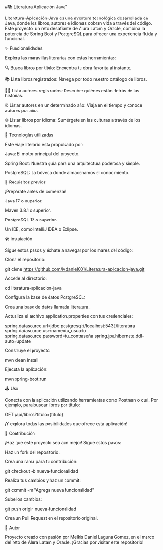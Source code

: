 #📚 Literatura Aplicación Java"

Literatura-Aplicación-Java es una aventura tecnológica desarrollada en Java, donde los libros, autores e idiomas cobran vida a través del código. Este proyecto, un reto desafiante de Alura Latam y Oracle, combina la potencia de Spring Boot y PostgreSQL para ofrecer una experiencia fluida y funcional.

✨ Funcionalidades

Explora las maravillas literarias con estas herramientas:

🔍 Busca libros por título: Encuentra tu obra favorita al instante.

📚 Lista libros registrados: Navega por todo nuestro catálogo de libros.

👨‍🎨 Lista autores registrados: Descubre quiénes están detrás de las historias.

⏰ Listar autores en un determinado año: Viaja en el tiempo y conoce autores por año.

🌐 Listar libros por idioma: Sumérgete en las culturas a través de los idiomas.

🚀 Tecnologías utilizadas

Este viaje literario está propulsado por:

Java: El motor principal del proyecto.

Spring Boot: Nuestra guía para una arquitectura poderosa y simple.

PostgreSQL: La bóveda donde almacenamos el conocimiento.

🔧 Requisitos previos

¡Prepárate antes de comenzar!

Java 17 o superior.

Maven 3.8.1 o superior.

PostgreSQL 12 o superior.

Un IDE, como IntelliJ IDEA o Eclipse.

🛠️ Instalación

Sigue estos pasos y échate a navegar por los mares del código:

Clona el repositorio:

git clone https://github.com/Mdaniel001/Literatura-aplicacion-java.git

Accede al directorio:

cd literatura-aplicacion-java

Configura la base de datos PostgreSQL:

Crea una base de datos llamada literatura.

Actualiza el archivo application.properties con tus credenciales:

spring.datasource.url=jdbc:postgresql://localhost:5432/literatura
spring.datasource.username=tu_usuario
spring.datasource.password=tu_contraseña
spring.jpa.hibernate.ddl-auto=update

Construye el proyecto:

mvn clean install

Ejecuta la aplicación:

mvn spring-boot:run

🕹️ Uso

Conecta con la aplicación utilizando herramientas como Postman o curl. Por ejemplo, para buscar libros por título:

GET /api/libros?titulo={titulo}

¡Y explora todas las posibilidades que ofrece esta aplicación!

🤝 Contribución

¡Haz que este proyecto sea aún mejor! Sigue estos pasos:

Haz un fork del repositorio.

Crea una rama para tu contribución:

git checkout -b nueva-funcionalidad

Realiza tus cambios y haz un commit:

git commit -m "Agrega nueva funcionalidad"

Sube los cambios:

git push origin nueva-funcionalidad

Crea un Pull Request en el repositorio original.

🎨 Autor

Proyecto creado con pasión por Melkis Daniel Laguna Gomez, en el marco del reto de Alura Latam y Oracle. ¡Gracias por visitar este repositorio!
